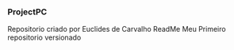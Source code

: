 ### ProjectPC
Repositorio criado por Euclides de Carvalho
ReadMe
Meu Primeiro repositorio versionado
